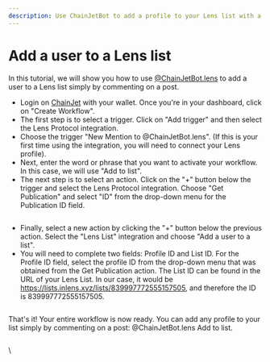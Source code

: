 ```yaml
---
description: Use ChainJetBot to add a profile to your Lens list with a comment
---
```


# Add a user to a Lens list

In this tutorial, we will show you how to use [@ChainJetBot.lens](https://hey.xyz/u/chainjetbot) to add a user to a Lens list simply by commenting on a post.

* Login on [ChainJet](https://chainjet.io) with your wallet. Once you're in your dashboard, click on "Create Workflow".
* The first step is to select a trigger. Click on "Add trigger" and then select the Lens Protocol integration.
* Choose the trigger "New Mention to @ChainJetBot.lens". (If this is your first time using the integration, you will need to connect your Lens profile).&#x20;
* Next, enter the word or phrase that you want to activate your workflow. In this case, we will use "Add to list".
* The next step is to select an action. Click on the "+" button below the trigger and select the Lens Protocol integration. Choose "Get Publication" and select "ID" from the drop-down menu for the Publication ID field.

<figure><img src="../../../.gitbook/assets/ID.png" alt=""><figcaption></figcaption></figure>

* Finally, select a new action by clicking the "+" button below the previous action. Select the "Lens List" integration and choose "Add a user to a list".
* You will need to complete two fields: Profile ID and List ID. For the Profile ID field, select the profile ID from the drop-down menu that was obtained from the Get Publication action. The List ID can be found in the URL of your Lens List. In our case, it would be https://lists.inlens.xyz/lists/839997772555157505, and therefore the ID is 839997772555157505.

<figure><img src="../../../.gitbook/assets/ProfileID.png" alt=""><figcaption></figcaption></figure>

That's it! Your entire workflow is now ready. You can add any profile to your list simply by commenting on a post: @ChainJetBot.lens Add to list.

<figure><img src="../../../.gitbook/assets/workflowlist.png" alt=""><figcaption></figcaption></figure>

\
